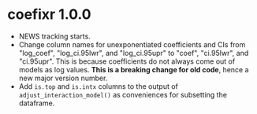 # coefixr 1.0.0

- NEWS tracking starts.
- Change column names for unexponentiated coefficients and CIs from "log_coef",
  "log_ci.95lwr", and "log_ci.95upr" to "coef", "ci.95lwr", and "ci.95upr". This 
  is because coefficients do not always come out of models as log values. **This
  is a breaking change for old code**, hence a new major version number.
- Add `is.top` and `is.intx` columns to the output of `adjust_interaction_model()`
  as conveniences for subsetting the dataframe. 
